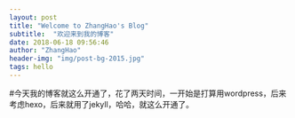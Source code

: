 ```yaml
---
layout: post
title: "Welcome to ZhangHao's Blog"
subtitle:  "欢迎来到我的博客"
date: 2018-06-18 09:56:46       
author: "ZhangHao"
header-img: "img/post-bg-2015.jpg"
tags: hello
---
```


#今天我的博客就这么开通了，花了两天时间，一开始是打算用wordpress，后来考虑hexo，后来就用了jekyll，哈哈，就这么开通了。
